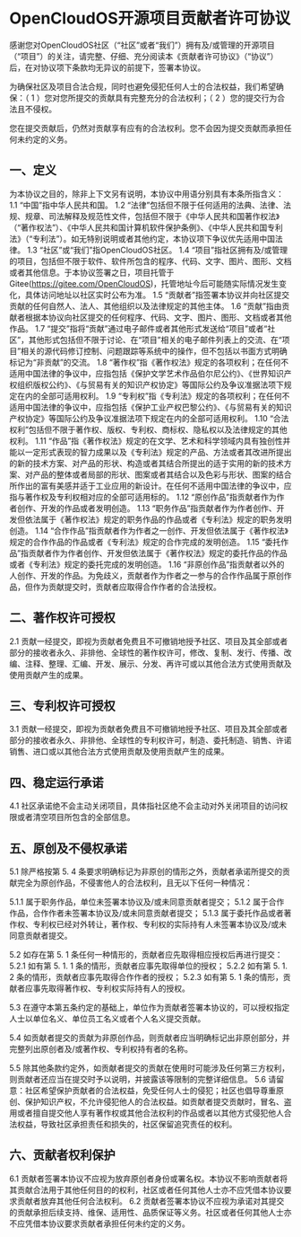 # OpenCloudOS开源项目贡献者许可协议

感谢您对OpenCloudOS社区（“社区”或者“我们”）拥有及/或管理的开源项目（“项目”）的关注，请完整、仔细、充分阅读本《贡献者许可协议》（“协议”）后，在对协议项下条款均无异议的前提下，签署本协议。

为确保社区及项目合法合规，同时也避免侵犯任何人士的合法权益，我们希望确保：（ 1 ）您对您所提交的贡献具有完整充分的合法权利；（ 2 ）您的提交行为合法且不侵权。

您在提交贡献后，仍然对贡献享有应有的合法权利。您不会因为提交贡献而承担任何未约定的义务。

## 一、定义

为本协议之目的，除非上下文另有说明，本协议中用语分别具有本条所指含义：
1.1 “中国”指中华人民共和国。
1.2 “法律”包括但不限于任何适用的法典、法律、法规、规章、司法解释及规范性文件，包括但不限于《中华人民共和国著作权法》（“著作权法”）、《中华人民共和国计算机软件保护条例》、《中华人民共和国专利法》（“专利法”）。如无特别说明或者其他约定，本协议项下争议优先适用中国法律。
1.3 “社区”或“我们”指OpenCloudOS社区。
1.4 “项目”指社区拥有及/或管理的项目，包括但不限于软件、软件所包含的程序、代码、文字、图片、图形、文档或者其他信息。于本协议签署之日，项目托管于Gitee(https://gitee.com/OpenCloudOS)，托管地址今后可能随实际情况发生变化，具体访问地址以社区实时公布为准。
1.5 “贡献者”指签署本协议并向社区提交贡献的任何自然人、法人、其他组织以及法律规定的其他主体。
1.6 “贡献”指由贡献者根据本协议向社区提交的任何程序、代码、文字、图片、图形、文档或者其他作品。
1.7 “提交”指将“贡献”通过电子邮件或者其他形式发送给“项目”或者“社区”，其他形式包括但不限于讨论、在“项目”相关的电子邮件列表上的交流、在“项目”相关的源代码修订控制、问题跟踪等系统中的操作，但不包括以书面方式明确标记为“非贡献”的交流。
1.8 “著作权”指《著作权法》规定的各项权利；在任何不适用中国法律的争议中，应指包括《保护文学艺术作品伯尔尼公约》、《世界知识产权组织版权公约》、《与贸易有关的知识产权协定》等国际公约及争议准据法项下规定在内的全部可适用权利。
1.9 “专利权”指《专利法》规定的各项权利；在任何不适用中国法律的争议中，应指包括《保护工业产权巴黎公约》、《与贸易有关的知识产权协定》等国际公约及争议准据法项下规定在内的全部可适用权利。
1.10 “合法权利”包括但不限于著作权、版权、专利权、商标权、隐私权以及法律规定的其他权利。
1.11 “作品”指《著作权法》规定的在文学、艺术和科学领域内具有独创性并能以一定形式表现的智力成果以及《专利法》规定的产品、方法或者其改进所提出的新的技术方案、对产品的形状、构造或者其结合所提出的适于实用的新的技术方案、对产品的整体或者局部的形状、图案或者其结合以及色彩与形状、图案的结合所作出的富有美感并适于工业应用的新设计。在任何不适用中国法律的争议中，应指与著作权及专利权相对应的全部可适用标的。
1.12 “原创作品”指贡献者作为作者创作、开发的作品或者发明创造。
1.13 “职务作品”指贡献者作为作者创作、开发但依法属于《著作权法》规定的职务作品的作品或者《专利法》规定的职务发明创造。
1.14 “合作作品”指贡献者作为作者之一创作、开发但依法属于《著作权法》规定的合作作品的作品或者《专利法》规定的合作完成的发明创造。
1.15 “委托作品”指贡献者作为作者创作、开发但依法属于《著作权法》规定的委托作品的作品或者《专利法》规定的委托完成的发明创造。
1.16 “非原创作品”指贡献者以外的人创作、开发的作品。为免歧义，贡献者作为作者之一参与的合作作品属于原创作品，但作为贡献提交时，贡献者应取得合作作者的合法授权。

## 二、著作权许可授权

2.1 贡献一经提交，即视为贡献者免费且不可撤销地授予社区、项目及其全部或者部分的接收者永久、非排他、全球性的著作权许可，修改、复制、发行、传播、改编、注释、整理、汇编、开发、展示、分发、再许可或以其他合法方式使用贡献及使用贡献产生的成果。

## 三、专利权许可授权

3.1 贡献一经提交，即视为贡献者免费且不可撤销地授予社区、项目及其全部或者部分的接收者永久、非排他、全球性的专利权许可，制造、委托制造、销售、许诺销售、进口或以其他合法方式使用贡献及使用贡献产生的成果。

## 四、稳定运行承诺

4.1 社区承诺绝不会主动关闭项目，具体指社区绝不会主动对外关闭项目的访问权限或者清空项目所包含的全部信息。

## 五、原创及不侵权承诺

5.1 除严格按第 5. 4 条要求明确标记为非原创的情形之外，贡献者承诺所提交的贡献完全为原创作品，不侵害他人的合法权利，且无以下任何一种情况：

5.1.1 属于职务作品，单位未签署本协议及/或未同意贡献者提交；
5.1.2 属于合作作品，合作作者未签署本协议及/或未同意贡献者提交；
5.1.3 属于委托作品或者著作权、专利权已经对外转让，著作权、专利权的实际持有人未签署本协议及/或未同意贡献者提交。

5.2 如存在第 5. 1 条任何一种情形的，贡献者应先取得相应授权后再进行提交：
5.2.1 如有第 5. 1. 1 条的情形，贡献者应事先取得单位的授权；
5.2.2 如有第 5. 1. 2 条的情形，贡献者应事先取得合作作者的授权；
5.2.3 如有第 5. 1 条的情形，贡献者应事先取得著作权、专利权实际持有人的授权。

5.3 在遵守本第五条约定的基础上，单位作为贡献者签署本协议的，可以授权指定人士以单位名义、单位员工名义或者个人名义提交贡献。

5.4 如贡献者提交的贡献为非原创作品，则贡献者应当明确标记出非原创部分，并完整列出原创者及/或著作权、专利权持有者的名称。

5.5 除其他条款约定外，如贡献者提交的贡献在使用时可能涉及任何第三方权利，则贡献者还应当在提交时予以说明，并披露该等限制的完整详细信息。
5.6 请留意：社区希望保护贡献者的合法权益，免受任何人士的侵犯；社区也倡导尊重原创、保护知识产权，不允许侵犯他人的合法权益。如贡献者提交贡献时，冒名、盗用或者擅自提交他人享有著作权或其他合法权利的作品或者以其他方式侵犯他人合法权益，导致社区承担责任和损失的，社区保留追究责任的权利。

## 六、贡献者权利保护

6.1 贡献者签署本协议不应视为放弃原创者身份或署名权。本协议不影响贡献者将其贡献合法用于其他任何目的的权利，社区或者任何其他人士亦不应凭借本协议要求贡献者放弃其他任何合法权利。
6.2 贡献者签署本协议不应视为承诺对其提交的贡献承担后续支持、维保、适用性、品质保证等义务。社区或者任何其他人士亦不应凭借本协议要求贡献者承担任何未约定的义务。
